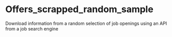 # Offers_scrapped_random_sample
Download information from a random selection of job openings using an API from a job search engine
